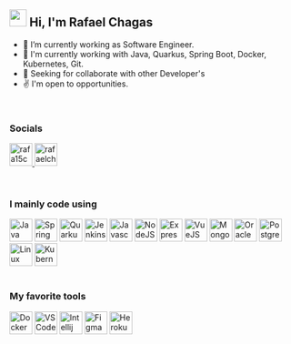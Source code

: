 ## <img src="https://media.giphy.com/media/hvRJCLFzcasrR4ia7z/giphy.gif" width="30px">  Hi, I'm Rafael Chagas

- 🔭 I’m currently working as Software Engineer.
- 🌱 I'm currently working with Java, Quarkus, Spring Boot, Docker, Kubernetes, Git.
- 🎯 Seeking for collaborate with other Developer's
- ✌️ I'm open to opportunities.

<br />

### Socials
  
<p align="left">
  <a href="https://www.linkedin.com/in/rafa15chagas/" 
    target="_blank">
      <img src="https://cdn.jsdelivr.net/gh/devicons/devicon/icons/linkedin/linkedin-original.svg"
        alt="rafa15chagas" 
        height="40" 
        height="50"  
      />
  </a>
  <a href="https://twitter.com/rafaelchagasb" 
    target="_blank">
      <img src="https://cdn.jsdelivr.net/gh/devicons/devicon/icons/twitter/twitter-original.svg" 
        alt="rafaelchagasb" 
        height="40" 
      />
  </a>
</p>

<br />

### I mainly code using

<div>
  <img src="https://cdn.jsdelivr.net/gh/devicons/devicon/icons/java/java-original-wordmark.svg" 
    height="40" 
    height="50" 
    alt="Java"
  />
  <img src="https://cdn.jsdelivr.net/gh/devicons/devicon/icons/spring/spring-original-wordmark.svg" 
    height="40" 
    height="50" 
    alt="Spring"
  />
  <img src="https://raw.githubusercontent.com/get-icon/geticon/master/icons/quarkus-icon.svg"
    height="40" 
    height="50" 
    alt="Quarkus"
  />
  <img src="https://cdn.jsdelivr.net/gh/devicons/devicon/icons/jenkins/jenkins-original.svg" 
    height="40" 
    height="50" 
    alt="Jenkins"
  />
  <img src="https://cdn.jsdelivr.net/gh/devicons/devicon/icons/javascript/javascript-original.svg" 
    height="40" 
    height="50"  
    alt="Javascript"
  />
  <img src="https://cdn.jsdelivr.net/gh/devicons/devicon/icons/nodejs/nodejs-plain-wordmark.svg"
    height="40" 
    height="50"  
    alt="NodeJS"
  />
  <img src="https://cdn.jsdelivr.net/gh/devicons/devicon/icons/express/express-original-wordmark.svg" 
    height="40" 
    height="50"  
    alt="ExpressJS"
  />
  <img src="https://cdn.jsdelivr.net/gh/devicons/devicon/icons/vuejs/vuejs-original-wordmark.svg" 
    height="40" 
    height="50"  
    alt="VueJS"
  />
  <img src="https://cdn.jsdelivr.net/gh/devicons/devicon/icons/mongodb/mongodb-plain-wordmark.svg" 
    height="40" 
    height="50"  
    alt="MongoDB"
  />
  <img src="https://cdn.jsdelivr.net/gh/devicons/devicon/icons/oracle/oracle-original.svg" 
    height="40" 
    height="50"  
    alt="Oracle"
  />
  <img src="https://cdn.jsdelivr.net/gh/devicons/devicon/icons/postgresql/postgresql-original-wordmark.svg" 
    height="40" 
    height="50"  
    alt="PostgreSQL"
  />
  <img src="https://cdn.jsdelivr.net/gh/devicons/devicon/icons/linux/linux-original.svg" 
    height="40" 
    height="50" 
    alt="Linux"
  />
  <img src="https://cdn.jsdelivr.net/gh/devicons/devicon/icons/kubernetes/kubernetes-plain-wordmark.svg" 
    height="40" 
    height="50" 
    alt="Kubernetes"
  />
</div>

<br />

### My favorite tools

<div>
  <img src="https://cdn.jsdelivr.net/gh/devicons/devicon/icons/docker/docker-original-wordmark.svg" 
    height="40" 
    height="50"  
    alt="Docker"
  />
  <img src="https://cdn.jsdelivr.net/gh/devicons/devicon/icons/vscode/vscode-original-wordmark.svg" 
    height="40" 
    height="50"  
    alt="VSCode"
  />
  <img src="https://cdn.jsdelivr.net/gh/devicons/devicon/icons/intellij/intellij-original.svg" 
    height="40" 
    height="50"  
    alt="Intellij"
  />
  <img src="https://cdn.jsdelivr.net/gh/devicons/devicon/icons/figma/figma-original.svg" 
    height="40" 
    height="50" 
    alt="Figma"
  />
  <img src="https://cdn.jsdelivr.net/gh/devicons/devicon/icons/heroku/heroku-original.svg" 
    height="40" 
    height="50" 
    alt="Heroku"
  />
</div>
